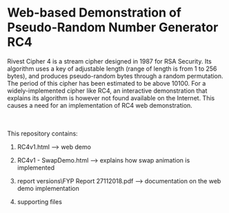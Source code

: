 <h1>Web-based Demonstration of Pseudo-Random Number Generator RC4</h1>

Rivest Cipher 4 is a stream cipher designed in 1987 for RSA Security. Its algorithm uses a key of adjustable length (range of length is from 1 to 256 bytes), and produces pseudo-random bytes through a random permutation. The period of this cipher has been estimated to be above 10100. For a widely-implemented cipher like RC4, an interactive demonstration that explains its algorithm is however not found available on the Internet. This causes a need for an implementation of RC4 web demonstration.

<br><br>
This repository contains:

1. RC4v1.html --> web demo 

2. RC4v1 - SwapDemo.html --> explains how swap animation is implemented

3. report versions\FYP Report 27112018.pdf --> documentation on the web demo implementation

4. supporting files


